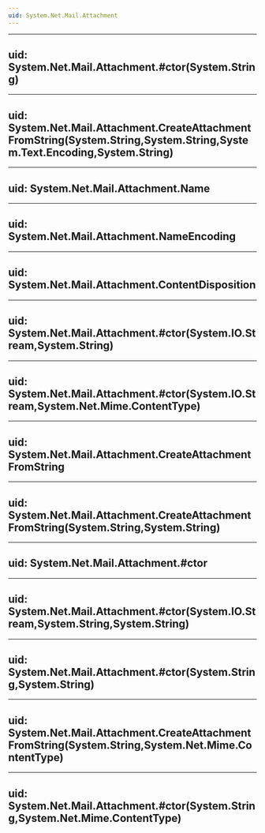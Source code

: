 ```yaml
---
uid: System.Net.Mail.Attachment
---
```


---
uid: System.Net.Mail.Attachment.#ctor(System.String)
---

---
uid: System.Net.Mail.Attachment.CreateAttachmentFromString(System.String,System.String,System.Text.Encoding,System.String)
---

---
uid: System.Net.Mail.Attachment.Name
---

---
uid: System.Net.Mail.Attachment.NameEncoding
---

---
uid: System.Net.Mail.Attachment.ContentDisposition
---

---
uid: System.Net.Mail.Attachment.#ctor(System.IO.Stream,System.String)
---

---
uid: System.Net.Mail.Attachment.#ctor(System.IO.Stream,System.Net.Mime.ContentType)
---

---
uid: System.Net.Mail.Attachment.CreateAttachmentFromString
---

---
uid: System.Net.Mail.Attachment.CreateAttachmentFromString(System.String,System.String)
---

---
uid: System.Net.Mail.Attachment.#ctor
---

---
uid: System.Net.Mail.Attachment.#ctor(System.IO.Stream,System.String,System.String)
---

---
uid: System.Net.Mail.Attachment.#ctor(System.String,System.String)
---

---
uid: System.Net.Mail.Attachment.CreateAttachmentFromString(System.String,System.Net.Mime.ContentType)
---

---
uid: System.Net.Mail.Attachment.#ctor(System.String,System.Net.Mime.ContentType)
---
